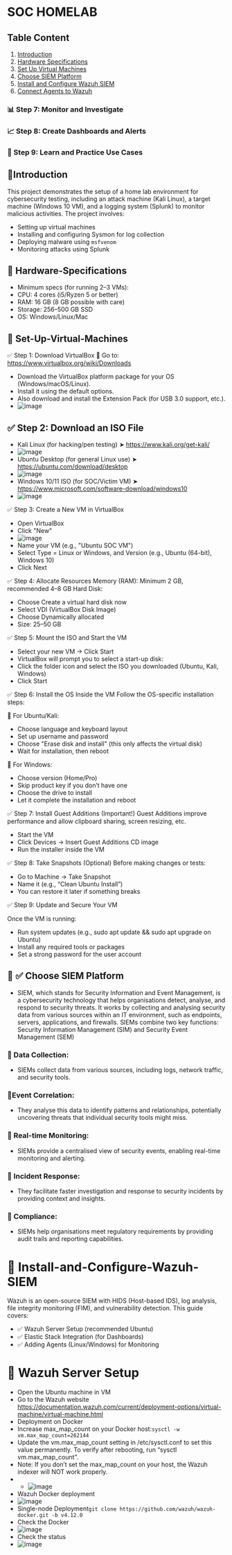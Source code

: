 # SOC HOMELAB

## Table Content
1. [Introduction](#introduction)
2. [Hardware Specifications](#hardware-Specifications)
3. [Set Up Virtual Machines](#Set-Up-Virtual-Machines)
4. [Choose SIEM Platform](#Choose-SIEM-Platform)
5. [Install and Configure Wazuh SIEM](#Install-and-Configure-Wazuh-SIEM)
6. [Connect Agents to Wazuh](#Connect-Agents-to-Wazuh)
### 📊 Step 7: Monitor and Investigate
### 📈 Step 8: Create Dashboards and Alerts
### 🧪 Step 9: Learn and Practice Use Cases

## 📌Introduction
This project demonstrates the setup of a home lab environment for cybersecurity testing, including an attack machine (Kali Linux), a target machine (Windows 10 VM), and a logging system (Splunk) to monitor malicious activities. The project involves:
- Setting up virtual machines
- Installing and configuring Sysmon for log collection
- Deploying malware using `msfvenom`
- Monitoring attacks using Splunk


## 📌 Hardware-Specifications
- Minimum specs (for running 2–3 VMs):
- CPU: 4 cores (i5/Ryzen 5 or better)
- RAM: 16 GB (8 GB possible with care)
- Storage: 256–500 GB SSD
- OS: Windows/Linux/Mac

 ## 📌 Set-Up-Virtual-Machines
 ✅ Step 1: Download VirtualBox
🔗 Go to: https://www.virtualbox.org/wiki/Downloads

- Download the VirtualBox platform package for your OS (Windows/macOS/Linux).
- Install it using the default options.
- Also download and install the Extension Pack (for USB 3.0 support, etc.).
- ![image](https://github.com/NATTOMR/images/blob/main/extention.png)

## ✅ Step 2: Download an ISO File
- Kali Linux (for hacking/pen testing)
➤ https://www.kali.org/get-kali/
- ![image](https://github.com/NATTOMR/images/blob/main/kali.png)
- Ubuntu Desktop (for general Linux use)
➤ https://ubuntu.com/download/desktop
 - ![image](https://github.com/NATTOMR/images/blob/main/ubuntu.png)
- Windows 10/11 ISO (for SOC/Victim VM)
➤ https://www.microsoft.com/software-download/windows10
- ![image](https://github.com/NATTOMR/images/blob/main/windows.png)

✅ Step 3: Create a New VM in VirtualBox
- Open VirtualBox
- Click "New"
- ![image](https://github.com/NATTOMR/images/blob/main/Screenshot%202025-07-31%20174447.png)
- Name your VM (e.g., "Ubuntu SOC VM")
- Select Type = Linux or Windows, and Version (e.g., Ubuntu (64-bit), Windows 10)
- Click Next

✅ Step 4: Allocate Resources
Memory (RAM): Minimum 2 GB, recommended 4–8 GB
Hard Disk:
- Choose Create a virtual hard disk now
- Select VDI (VirtualBox Disk Image)
- Choose Dynamically allocated
- Size: 25–50 GB

✅ Step 5: Mount the ISO and Start the VM
- Select your new VM → Click Start
- VirtualBox will prompt you to select a start-up disk:
- Click the folder icon and select the ISO you downloaded (Ubuntu, Kali, Windows)
- Click Start

✅ Step 6: Install the OS Inside the VM
Follow the OS-specific installation steps:

🔹 For Ubuntu/Kali:
- Choose language and keyboard layout
- Set up username and password
- Choose "Erase disk and install" (this only affects the virtual disk)
- Wait for installation, then reboot

🔹 For Windows:
- Choose version (Home/Pro)
- Skip product key if you don’t have one
- Choose the drive to install
- Let it complete the installation and reboot

✅ Step 7: Install Guest Additions (Important!)
Guest Additions improve performance and allow clipboard sharing, screen resizing, etc.
- Start the VM
- Click Devices → Insert Guest Additions CD image
- Run the installer inside the VM

✅ Step 8: Take Snapshots (Optional)
Before making changes or tests:

- Go to Machine → Take Snapshot
- Name it (e.g., “Clean Ubuntu Install”)
- You can restore it later if something breaks

✅ Step 9: Update and Secure Your VM
 
 Once the VM is running:
- Run system updates (e.g., sudo apt update && sudo apt upgrade on Ubuntu)
- Install any required tools or packages
- Set a strong password for the user account

## 📌 ✅ Choose SIEM Platform
- SIEM, which stands for Security Information and Event Management, is a cybersecurity technology that helps organisations detect, analyse, and respond to security threats. It works by collecting and analysing security data from various sources within an IT environment, such as endpoints, servers, applications, and firewalls. SIEMs combine two key functions: Security Information Management (SIM) and Security Event Management (SEM)

### 🔹 Data Collection:
- SIEMs collect data from various sources, including logs, network traffic, and security tools. 
### 🔹Event Correlation:
- They analyse this data to identify patterns and relationships, potentially uncovering threats that individual security tools might miss. 
### 🔹 Real-time Monitoring:
- SIEMs provide a centralised view of security events, enabling real-time monitoring and alerting. 
### 🔹 Incident Response:
- They facilitate faster investigation and response to security incidents by providing context and insights. 
### 🔹 Compliance:
- SIEMs help organisations meet regulatory requirements by providing audit trails and reporting capabilities.

# 📌 Install-and-Configure-Wazuh-SIEM
Wazuh is an open-source SIEM with HIDS (Host-based IDS), log analysis, file integrity monitoring (FIM), and vulnerability detection.
This guide covers:
- ✅ Wazuh Server Setup (recommended Ubuntu)
- ✅ Elastic Stack Integration (for Dashboards)
- ✅ Adding Agents (Linux/Windows) for Monitoring
# 📌 Wazuh Server Setup
 - Open the Ubuntu machine in VM
-  Go to the Wazuh website https://documentation.wazuh.com/current/deployment-options/virtual-machine/virtual-machine.html
 - Deployment on Docker
 - Increase max_map_count on your Docker host:`sysctl -w vm.max_map_count=262144`
 - Update the vm.max_map_count setting in /etc/sysctl.conf to set this value permanently. To verify after rebooting, run “sysctl vm.max_map_count”.
 -  Note: If you don’t set the max_map_count on your host, the Wazuh indexer will NOT work properly.
 -  - ![image](https://github.com/NATTOMR/images/blob/main/WhatsApp%20Image%202025-08-07%20at%2016.41.00_5782d73e.jpg)
-  Wazuh  Docker deployment
  - ![image](https://github.com/NATTOMR/images/blob/main/WhatsApp%20Image%202025-08-07%20at%2016.41.00_975d4d78.jpg)
 - Single-node Deployment`git clone https://github.com/wazuh/wazuh-docker.git -b v4.12.0`
 - Check the Docker
 - ![image](https://github.com/NATTOMR/images/blob/main/WhatsApp%20Image%202025-08-07%20at%2016.41.00_55be01bf.jpg)
 - Check the status
 - ![image](https://github.com/NATTOMR/images/blob/main/WhatsApp%20Image%202025-08-07%20at%2016.48.56_87f72f46.jpg)
  
